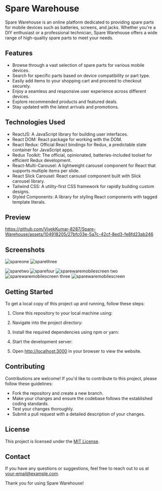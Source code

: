 # Spare Warehouse

Spare Warehouse is an online platform dedicated to providing spare parts for mobile devices such as batteries, screens, and jacks. Whether you're a DIY enthusiast or a professional technician, Spare Warehouse offers a wide range of high-quality spare parts to meet your needs.

## Features

- Browse through a vast selection of spare parts for various mobile devices.
- Search for specific parts based on device compatibility or part type.
- Easily add items to your shopping cart and proceed to checkout securely.
- Enjoy a seamless and responsive user experience across different devices.
- Explore recommended products and featured deals.
- Stay updated with the latest arrivals and promotions.

## Technologies Used

- ReactJS: A JavaScript library for building user interfaces.
- React DOM: React package for working with the DOM.
- React Redux: Official React bindings for Redux, a predictable state container for JavaScript apps.
- Redux Toolkit: The official, opinionated, batteries-included toolset for efficient Redux development.
- React-Multi-Carousel: A lightweight carousel component for React that supports multiple items per slide.
- React Slick Carousel: React carousel component built with Slick carousel library.
- Tailwind CSS: A utility-first CSS framework for rapidly building custom designs.
- Styled Components: A library for styling React components with tagged template literals.

## Preview

https://github.com/VivekKumar-8287/Spare-Warehouse/assets/104918205/27bfc03e-5a7c-42cf-8ed3-fe8fd23ab246

## Screenshots

![spareone](https://github.com/VivekKumar-8287/Spare-Warehouse/assets/104918205/01287a0a-dc94-4813-a20c-ed2189f605f8)
![sparethree](https://github.com/VivekKumar-8287/Spare-Warehouse/assets/104918205/33567914-15f8-4428-aa58-35ed7af5696e)

![sparetwo](https://github.com/VivekKumar-8287/Spare-Warehouse/assets/104918205/4f5f61af-439d-499c-9b7d-a835b387df6b)
![sparefour](https://github.com/VivekKumar-8287/Spare-Warehouse/assets/104918205/3656ba6a-7412-4e98-9fc8-c6e887d8df14)
![sparewaremobilescreen two](https://github.com/VivekKumar-8287/Spare-Warehouse/assets/104918205/3cfaa5b8-1a54-43d9-9b09-22dc97f97640)
![sparewaremobilescreen three](https://github.com/VivekKumar-8287/Spare-Warehouse/assets/104918205/71b54c1e-e5a4-4b8d-8575-699a8d927897)
![sparewaremobilescreen](https://github.com/VivekKumar-8287/Spare-Warehouse/assets/104918205/1d430134-0ee8-432d-80b4-0346bc9c9dfc)

## Getting Started


To get a local copy of this project up and running, follow these steps:

1. Clone this repository to your local machine using:

2. Navigate into the project directory:

3. Install the required dependencies using npm or yarn:

4. Start the development server:

5. Open [http://localhost:3000](http://localhost:3000) in your browser to view the website.

## Contributing

Contributions are welcome! If you'd like to contribute to this project, please follow these guidelines:
- Fork the repository and create a new branch.
- Make your changes and ensure the codebase follows the established coding standards.
- Test your changes thoroughly.
- Submit a pull request with a detailed description of your changes.

## License

This project is licensed under the [MIT License](LICENSE).

## Contact

If you have any questions or suggestions, feel free to reach out to us at [your-email@example.com](mailto:your-email@example.com).

Thank you for using Spare Warehouse!
